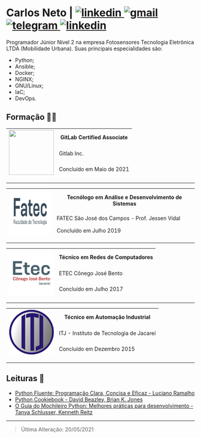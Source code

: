 # Carlos Neto | <a href="https://github.com/augustoliks/cv-latex/raw/main/cv-dev-carlos-augusto-santos-neto.pdf" target="_blank"> <img alt="linkedin" src="https://img.shields.io/badge/Curriculum Vitae-0077B5?style=for-the-badge&logoColor=green"> </a> <a href="mailto:carlos.neto.dev@gmail.com" target="_blank"> <img alt="gmail" src="https://img.shields.io/badge/Gmail-D14836?style=for-the-badge&logo=gmail&logoColor=white"> </a> <a href="https://t.me/augusto_liks" target="_blank"> <img alt="telegram" src="https://img.shields.io/badge/Telegram-2CA5E0?style=for-the-badge&logo=telegram&logoColor=white"> </a> <a href="https://www.linkedin.com/in/c-neto/" target="_blank"> <img alt="linkedin" src="https://img.shields.io/badge/LinkedIn-0077B5?style=for-the-badge&logo=linkedin&logoColor=white"> </a>

Programador Júnior Nível 2 na empresa Fotosensores Tecnologia Eletrônica LTDA (Mobilidade Urbana). Suas principais especialidades são:

- Python;
- Ansible;
- Docker;
- NGINX;
- GNU/Linux;
- IaC;
- DevOps.

## Formação :man_student:	

<table>
    <thead>
        <tr>
            <th rowspan="3">
                <a href="https://api.badgr.io/public/assertions/teqZe_UcTUWpEOUNjikhbQ?identity__email=carlos.neto.dev%40gmail.com">
                    <img width="120px" height="120px" src="https://api.badgr.io/public/assertions/teqZe_UcTUWpEOUNjikhbQ/image">
                </a>
            </th>
            <th>GitLab Certified Associate</th>
        </tr>
        <tr>
            <td>Gitlab Inc.</td>
        </tr>
        <tr>
            <td>Concluído em Maio de 2021</td>
        </tr>
    </thead>
</table>

---

<table>
    <thead>
        <tr>
            <th rowspan="3">
                <img width="120px" height="120px" src=".img/fatec.jpg">
            </th>
            <th>Tecnólogo em Análise e Desenvolvimento de Sistemas</th>
        </tr>
        <tr>
            <td>FATEC São José dos Campos - Prof. Jessen Vidal</td>
        </tr>
        <tr>
            <td>Concluído em Julho 2019</td>
        </tr>
    </thead>
</table>

--- 

<table>
    <thead>
        <tr>
            <th rowspan="3">
                <img width="120px" height="120px" src=".img/etec.png">
            </th>
            <th>Técnico em Redes de Computadores</th>
        </tr>
        <tr>
            <td>ETEC Cônego José Bento</td>
        </tr>
        <tr>
            <td>Concluído em Julho 2017</td>
        </tr>
    </thead>
</table>

---

<table>
    <thead>
        <tr>
            <th rowspan="3">
                <img width="120px" height="120px" src=".img/itj.png">
            </th>
            <th>Técnico em Automação Industrial</th>
        </tr>
        <tr>
            <td>ITJ - Instituto de Tecnologia de Jacareí</td>
        </tr>
        <tr>
            <td>Concluído em Dezembro 2015</td>
        </tr>
    </thead>
</table>

---

## Leituras :open_book:

- [Python Fluente: Programação Clara, Concisa e Eficaz - Luciano Ramalho](https://www.amazon.com.br/Python-Fluente-Programa%C3%A7%C3%A3o-Concisa-Eficaz/dp/857522462X#:~:text=O%20autor%20Luciano%20Ramalho%20apresenta,mais%20leg%C3%ADvel%20ao%20mesmo%20tempo.)
- [Python Cookiebook - David Beazley,
Brian K. Jones](https://books.google.com.br/books/about/Python_Cookbook.html?id=yhfdQgq8JF4C&redir_esc=y)
- [O Guia do Mochileiro Python: Melhores práticas para desenvolvimento - Tanya Schlusser, Kenneth Reitz](https://www.amazon.com.br/Guia-Mochileiro-Python-Melhores-desenvolvimento-ebook/dp/B07QMY2VPL)

---

> Última Alteração: 20/05/2021

